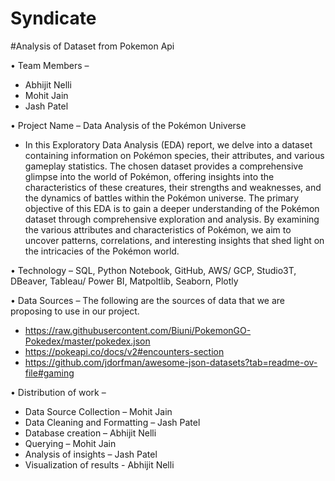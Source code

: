 # Syndicate
#Analysis of Dataset from Pokemon Api

•	Team Members – 
-	Abhijit Nelli
-	Mohit Jain
-	Jash Patel

•	Project Name – Data Analysis of the Pokémon Universe

- In this Exploratory Data Analysis (EDA) report, we delve into a dataset containing information on Pokémon species, their attributes, and various gameplay statistics. The chosen dataset provides a comprehensive glimpse into the world of Pokémon, offering insights into the characteristics of these creatures, their strengths and weaknesses, and the dynamics of battles within the Pokémon universe. The primary objective of this EDA is to gain a deeper understanding of the Pokémon dataset through comprehensive exploration and analysis. By examining the various attributes and characteristics of Pokémon, we aim to uncover patterns, correlations, and interesting insights that shed light on the intricacies of the Pokémon world.

•	Technology – SQL, Python Notebook, GitHub, AWS/ GCP, Studio3T, DBeaver, Tableau/ Power BI, Matpoltlib, Seaborn, Plotly

•	Data Sources – The following are the sources of data that we are proposing to use in our project.

-	https://raw.githubusercontent.com/Biuni/PokemonGO-Pokedex/master/pokedex.json
- https://pokeapi.co/docs/v2#encounters-section
-	https://github.com/jdorfman/awesome-json-datasets?tab=readme-ov-file#gaming 

•	Distribution of work – 

-	Data Source Collection – Mohit Jain
-	Data Cleaning and Formatting – Jash Patel
-	Database creation – Abhijit Nelli
-	Querying – Mohit Jain
-	Analysis of insights – Jash Patel
-	Visualization of results - Abhijit Nelli
